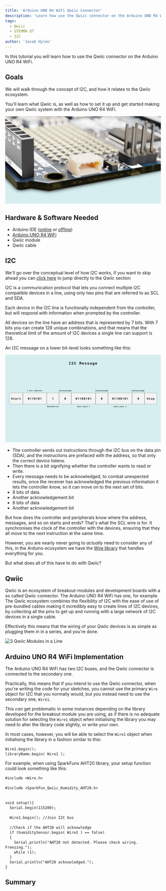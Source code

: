 ```yaml
---
title: 'Arduino UNO R4 WiFi Qwiic Connector'
description: 'Learn how use the Qwiic connector on the Arduino UNO R4 WiFi.'
tags:
  - Qwiic
  - STEMMA QT
  - I2C
author: 'Jacob Hylén'
---
```


In this tutorial you will learn how to use the Qwiic connector on the Arduino UNO R4 WiFi.

## Goals

We will walk through the concept of I2C, and how it relates to the Qwiic ecosystem.

You'll learn what Qwiic is, as well as how to set it up and get started making your own Qwiic system with the Arduino UNO R4 WiFi.

![The Qwiic connector of the Arduino UNO R4 WiFi](./assets/Qwiic-connector.png)

## Hardware & Software Needed

- Arduino IDE ([online](https://create.arduino.cc/) or [offline](https://www.arduino.cc/en/main/software))
- [Arduino UNO R4 WiFi](https://store.arduino.cc/uno-r4-wifi)
- Qwiic module
- Qwiic cable

## I2C

We'll go over the conceptual level of how I2C works, if you want to skip ahead you can [click here](#qwiic) to jump directly to the Qwiic section 

I2C is a communication protocol that lets you connect multiple I2C compatible devices in a line, using only two pins that are referred to as SCL and SDA. 

Each device in the I2C line is functionally independent from the controller, but will respond with information when prompted by the controller. 

All devices on the line have an address that is represented by 7 bits. With 7 bits you can create 128 unique combinations, and that means that the theoretical limit of the amount of I2C devices a single line can support is 128. 

An I2C message on a lower bit-level looks something like this:

![An I2C Message](./assets/I2C.png)

- The controller sends out instructions through the I2C bus on the data pin (SDA), and the instructions are prefaced with the address, so that only the correct device listens. 
- Then there is a bit signifying whether the controller wants to read or write.
- Every message needs to be acknowledged, to combat unexpected results, once the receiver has acknowledged the previous information it lets the controller know, so it can move on to the next set of bits.
- 8 bits of data
- Another acknowledgement bit
- 8 bits of data
- Another acknowledgement bit

But how does the controller and peripherals know where the address, messages, and so on starts and ends? That's what the SCL wire is for. It synchronises the clock of the controller with the devices, ensuring that they all move to the next instruction at the same time.

However, you are nearly never going to *actually* need to consider any of this, in the Arduino ecosystem we have the [Wire library](https://www.arduino.cc/reference/en/language/functions/communication/wire/) that handles everything for you.

But what does all of this have to do with Qwiic? 

## Qwiic
Qwiic is an ecosystem of breakout-modules and development boards with a so called Qwiic connector. The Arduino UNO R4 WiFi has one, for example. The Qwiic ecosystem combines the flexibility of I2C with the ease of use of pre-bundled cables making it incredibly easy to create lines of I2C devices, by collecting all the pins to get up and running with a large network of I2C devices in a single cable. 

Effectively this means that the wiring of your Qwiic devices is as simple as plugging them in in a series, and you're done.

![3 Qwiic Modules in a Line](./assets/Qwiic-modules.jpg)

## Arduino UNO R4 WiFi Implementation

The Arduino UNO R4 WiFi has two I2C buses, and the Qwiic connector is connected to the secondary one. 

Practically, this means that if you intend to use the Qwiic connector, when you're writing the code for your sketches, you cannot use the primary `Wire` object for I2C that you normally would, but you instead need to use the secondary one, `Wire1`. 

This *can* get problematic in some instances depending on the library developed for the breakout module you are using, as if there is no adequate solution for selecting the `Wire1` object when initialising the library you may need to alter the library code slightly, or write your own. 

In most cases, however, you will be able to select the `Wire1` object when initialising the library in a fashion similar to this:

```arduino
Wire1.begin();
libraryName.begin( Wire1 );
```

For example, when using SparkFuns AHT20 library, your setup function could look something like this:
```arduino
#include <Wire.h>

#include <SparkFun_Qwiic_Humidity_AHT20.h> 


void setup(){
  Serial.begin(115200);

  Wire1.begin(); //Join I2C bus

  //Check if the AHT20 will acknowledge
  if (humiditySensor.begin( Wire1 ) == false)
  {
    Serial.println("AHT20 not detected. Please check wiring. Freezing.");
    while (1);
  }
  Serial.println("AHT20 acknowledged.");
}
```

## Summary
